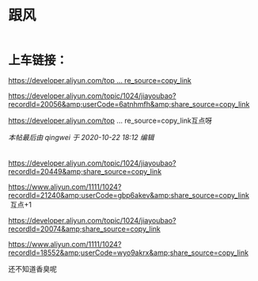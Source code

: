 # 跟风


<br />
<br />
<font size="5"><strong>上车链接：</strong></font><br />
<br />
<a href="https://developer.aliyun.com/topic/1024/jiayoubao?recordId=20567&amp;userCode=vcmp6oed&amp;share_source=copy_link" target="_blank">https://developer.aliyun.com/top ... re_source=copy_link</a>

https://developer.aliyun.com/topic/1024/jiayoubao?recordId=20056&amp;userCode=6atnhmfh&amp;share_source=copy_link

<a href="https://developer.aliyun.com/topic/1024/jiayoubao?recordId=18023&amp;userCode=vf42utbk&amp;share_source=copy_link" target="_blank">https://developer.aliyun.com/top ... re_source=copy_link</a>互点呀

<i class="pstatus"> 本帖最后由 qingwei 于 2020-10-22 18:12 编辑 </i><br />
<br />
<br />
https://developer.aliyun.com/topic/1024/jiayoubao?recordId=20449&amp;share_source=copy_link

https://www.aliyun.com/1111/1024?recordId=21240&amp;userCode=gbp6akev&amp;share_source=copy_link&nbsp; &nbsp;互点+1

https://developer.aliyun.com/topic/1024/jiayoubao?recordId=20074&amp;share_source=copy_link

https://www.aliyun.com/1111/1024?recordId=18552&amp;userCode=wyo9akrx&amp;share_source=copy_link<img id="aimg_dQg54" onclick="zoom(this, this.src, 0, 0, 0)" class="zoom" src="https://cdn.jsdelivr.net/gh/hishis/forum-master/public/images/patch.gif" onmouseover="img_onmouseoverfunc(this)" onload="thumbImg(this)" border="0" alt="" />

还不知道香臭呢<img src="static/image/smiley/default/lol.gif" smilieid="12" border="0" alt="" />
